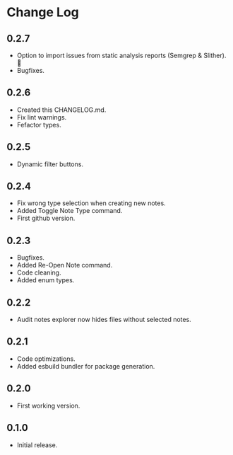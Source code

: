 # Change Log

## 0.2.7

- Option to import issues from static analysis reports (Semgrep & Slither). 🎉
- Bugfixes.

## 0.2.6

- Created this CHANGELOG.md.
- Fix lint warnings.
- Fefactor types.

## 0.2.5

- Dynamic filter buttons.

## 0.2.4

- Fix wrong type selection when creating new notes.
- Added Toggle Note Type command.
- First github version.

## 0.2.3

- Bugfixes.
- Added Re-Open Note command.
- Code cleaning.
- Added enum types.

## 0.2.2

- Audit notes explorer now hides files without selected notes. 

## 0.2.1

- Code optimizations.
- Added esbuild bundler for package generation.

## 0.2.0

- First working version.

## 0.1.0

- Initial release.
